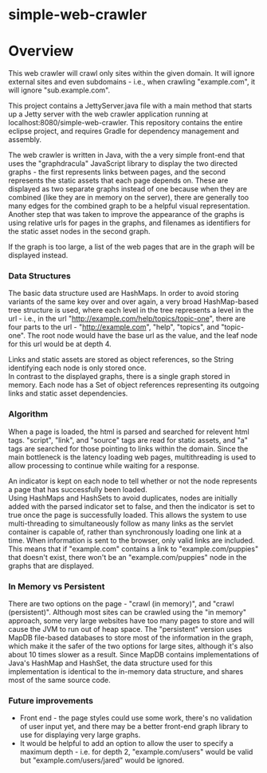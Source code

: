 # simple-web-crawler

Overview
========
This web crawler will crawl only sites within the given domain.  It will ignore external sites and even 
subdomains - i.e., when crawling "example.com", it will ignore "sub.example.com".

This project contains a JettyServer.java file with a main method that starts up a Jetty server with the web crawler 
application running at localhost:8080/simple-web-crawler.  This repository contains the entire eclipse project, and 
requires Gradle for dependency management and assembly.

The web crawler is written in Java, with the a very simple front-end that uses the "graphdracula" JavaScript library
to display the two directed graphs - the first represents links between pages, and the second represents the static 
assets that each page depends on.  These are displayed as two separate graphs instead of one because when they are 
combined (like they are in memory on the server), there are generally too many edges for the combined graph to be a 
helpful visual representation.  Another step that was taken to improve the appearance of the graphs is using 
relative urls for pages in the graphs, and filenames as identifiers for the static asset nodes in the 
second graph.

If the graph is too large, a list of the web pages that are in the graph will be displayed instead.

### Data Structures
The basic data structure used are HashMaps.  In order to avoid storing variants of the same key over and over again, 
a very broad HashMap-based tree structure is used, where each level in the tree represents a level in the url - i.e.,
in the url "http://example.com/help/topics/topic-one", there are four parts to the url - "http://example.com", "help", 
"topics", and "topic-one".  The root node would have the base url as the value, and the leaf node for this url would 
be at depth 4.

Links and static assets are stored as object references, so the String identifying each node is only stored once.  
In contrast to the displayed graphs, there is a single graph stored in memory.  Each node has a Set of object references 
representing its outgoing links and static asset dependencies.

### Algorithm
When a page is loaded, the html is parsed and searched for relevent html tags.  "script", "link", and "source" tags 
are read for static assets, and "a" tags are searched for those pointing to links within the domain.  Since the main 
bottleneck is the latency loading web pages, multithreading is used to allow processing to continue while waiting for 
a response.

An indicator is kept on each node to tell whether or not the node represents a page that has successfully been loaded.  
Using HashMaps and HashSets to avoid duplicates, nodes are initially added with the parsed indicator set to false, and
then the indicator is set to true once the page is successfully loaded.  This allows the system to use multi-threading 
to simultaneously follow as many links as the servlet container is capable of, rather than synchronously loading one 
link at a time.  When information is sent to the browser, only valid links are included.  This means that if 
"example.com" contains a link to "example.com/puppies" that doesn't exist, there won't be an "example.com/puppies" 
node in the graphs that are displayed.

### In Memory vs Persistent
There are two options on the page - "crawl (in memory)", and "crawl (persistent)".  Although most sites can be crawled 
using the "in memory" approach, some very large websites have too many pages to store and will cause the JVM to run 
out of heap space.  The "persistent" version uses MapDB file-based databases to store most of the information in the 
graph, which make it the safer of the two options for large sites, although it's also about 10 times slower as a result. 
Since MapDB contains implementations of Java's HashMap and HashSet, the data structure used for this implementation 
is identical to the in-memory data structure, and shares most of the same source code.

### Future improvements
* Front end - the page styles could use some work, there's no validation of user input yet, and there may be a 
better front-end graph library to use for displaying very large graphs.
* It would be helpful to add an option to allow the user to specify a maximum depth - i.e. for depth 2, "example.com/users" would be valid but "example.com/users/jared" would be ignored.
